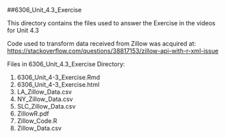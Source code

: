 ##6306_Unit_4.3_Exercise

This directory contains the files used to answer the Exercise in the videos for Unit 4.3

Code used to transform data received from Zillow was acquired at: https://stackoverflow.com/questions/38817153/zillow-api-with-r-xml-issue

Files in 6306_Unit_4.3_Exercise Directory:
1.  6306_Unit_4-3_Exercise.Rmd
2.  6306_Unit_4-3_Exercise.html
3.  LA_Zillow_Data.csv
4.  NY_Zillow_Data.csv
5.  SLC_Zillow_Data.csv
6.  ZillowR.pdf
7.  Zillow_Code.R
8.  Zillow_Data.csv
